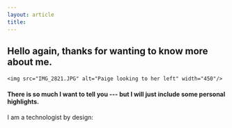```yaml
---
layout: article
title: 
---
```

## Hello again, thanks for wanting to know more about me. 


<p align="center">
	
	<img src="IMG_2821.JPG" alt="Paige looking to her left" width="450"/>

</p>


#### There is so much I want to tell you --- but I will just include some personal highlights. 

I am a technologist by design: 

